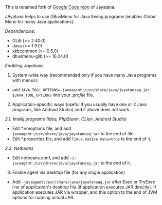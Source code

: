 This is renamed fork of [Google Code repo](https://code.google.com/archive/p/java-swing-ayatana) of Jayatana.

JAyatana helps to use DBusMenu for Java Swing programs (enables Global Menu for many Java applications).

*Dependencies:*

 * GLib (>= 2.40.0)
 * Java (>= 1.9.0)
 * xkbcommon (>= 0.5.0)
 * dbusmenu-glib (>= 16.04.0)

*Enabling Jayatana*

1. System-wide way (recommended only if you have many Java programs with menus):
- add `JAVA_TOOL_OPTIONS=-javaagent:/usr/share/java/jayatanaag.jar $JAVA_TOOL_OPTIONS` into your *.profile* file.

2. Application-specific ways (useful if you usually have one or 2 Java programs, like Android Studio) and if above does not work.

*2.1. Intellij programs (Idea, PhpStorm, CLion, Android Studio)*
- Edit *.vmoptions file, and add `-javaagent:/usr/share/java/jayatanaag.jar` to the end of file.
- Edit *.properties file, and add `linux.native.menu=true` to the end of it.

*2.2. Netbeans*
- Edit netbeans.conf, and add `-J-javaagent:/usr/share/java/jayatanaag.jar` to the end of it.

3. Enable agent via desktop file (for any single application)
- Add `-javaagent:/usr/share/java/jayatanaag.jar` after Exec or TryExec line of application's desktop file (if application executes JAR directly). If application executes JAR via wrapper, and this option to the end of JVM options for running actual JAR.
